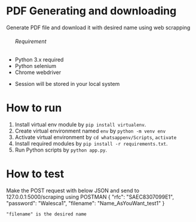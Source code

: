 # PDF Generating and downloading

Generate PDF file and download it with desired name using web scrapping

<ul>
<h6>Requirement</h6>
    <li>Python 3.x required</li>
    <li>Python selenium</li>
    <li>Chrome webdriver</li>
</ul>
<ul>
    <li>Session will be stored in your local system</li>
</ul>

# How to run
1. Install virtual env module by `pip install virtualenv`.
2. Create virtual environment named `env` by `python -m venv env`
3. Activate virtual environment by `cd whatsappenv/Scripts`, `activate`
4. Install required modules by `pip install -r requirements.txt`.
5. Run Python scripts by `python app.py`.

# How to test
Make the POST request with below JSON and send to 127.0.0.1:5000/scraping using POSTMAN
    {
        "rfc": "SAEC8307099E1",
        "password": "Walesca1",
        "filename": "Name_AsYouWant_test1"
    }
    
    "filename" is the desired name